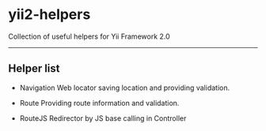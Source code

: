 # yii2-helpers

Collection of useful helpers for Yii Framework 2.0

---

## Helper list

- Navigation
Web locator saving location and providing validation.

- Route
Providing route information and validation.

- RouteJS
Redirector by JS base calling in Controller

